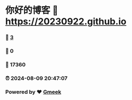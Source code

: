 # 你好的博客 :link: https://20230922.github.io 
### :page_facing_up: [3](https://20230922.github.io/tag.html) 
### :speech_balloon: 0 
### :hibiscus: 17360 
### :alarm_clock: 2024-08-09 20:47:07 
### Powered by :heart: [Gmeek](https://github.com/Meekdai/Gmeek)

